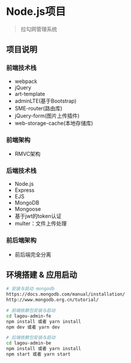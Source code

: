 # Node.js项目

> 拉勾网管理系统

## 项目说明
### 前端技术栈
* webpack
* jQuery
* art-template
* adminLTE(基于Bootstrap)
* SME-router(路由库)
* jQuery-form(图片上传插件)
* web-storage-cache(本地存储库)
### 前端架构
* RMVC架构
### 后端技术栈
* Node.js
* Express
* EJS
* MongoDB
* Mongoose
* 基于jwt的token认证
* multer：文件上传处理
### 前后端架构
* 前后端完全分离

## 环境搭建 & 应用启动

``` bash
# 安装与启动 mongodb
https://docs.mongodb.com/manual/installation/
http://www.mongodb.org.cn/tutorial/

# 前端依赖包安装与启动
cd lagou-admin-fe
npm install 或者 yarn install
npm dev 或者 yarn dev

# 后端依赖包安装与启动
cd lagou-admin-be
npm install 或者 yarn install
npm start 或者 yarn start